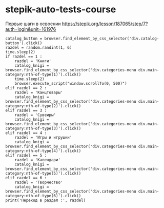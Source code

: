 # stepik-auto-tests-course
Первые шаги в освоении
https://stepik.org/lesson/187065/step/7?auth=login&unit=161976

    catalog_button = browser.find_element_by_css_selector('div.catalog-button').click()
    razdel = random.randint(1, 6)
    time.sleep(2)
    if razdel == 1 :
        razdel = 'Книги'
        catalog_knigi = browser.find_element_by_css_selector('div.categories-menu div.main-category:nth-of-type(1)').click()
        time.sleep(2)
        browser.execute_script("window.scrollTo(0, 500)")
    elif razdel == 2 :
        razdel = 'Канцтовары'
        catalog_knigi = browser.find_element_by_css_selector('div.categories-menu div.main-category:nth-of-type(2)').click()    
    elif razdel == 3 :
        razdel = 'Сувеиры'
        catalog_knigi = browser.find_element_by_css_selector('div.categories-menu div.main-category:nth-of-type(3)').click()
    elif razdel == 4 :
        razdel = 'Игры и игрушки'
        catalog_knigi = browser.find_element_by_css_selector('div.categories-menu div.main-category:nth-of-type(4)').click()
    elif razdel == 5 :
        razdel = 'Календари'
        catalog_knigi = browser.find_element_by_css_selector('div.categories-menu div.main-category:nth-of-type(5)').click()
    elif razdel == 6 :
        razdel = 'Творчество'
        catalog_knigi = browser.find_element_by_css_selector('div.categories-menu div.main-category:nth-of-type(6)').click()
    print('Переход в раздел :', razdel)  

